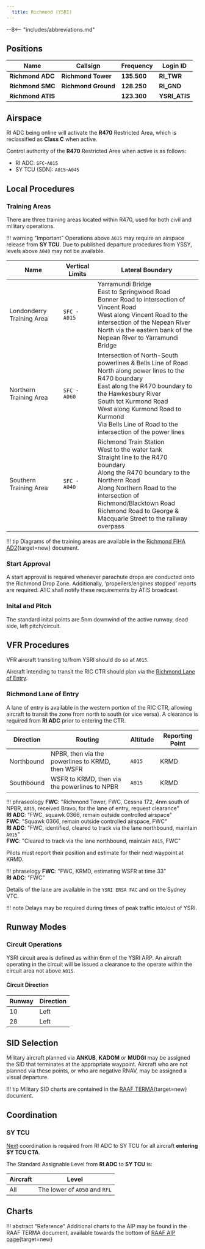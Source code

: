 ```yaml
---
  title: Richmond (YSRI)
---
```


--8<-- "includes/abbreviations.md"

## Positions

| Name               | Callsign       | Frequency        | Login ID              |
| ------------------ | -------------- | ---------------- | --------------------------------------|
| **Richmond ADC**    | **Richmond Tower**  | **135.500**         | **RI_TWR**        |
| **Richmond SMC**    | **Richmond Ground**  | **128.250**      | **RI_GND**        |
| **Richmond ATIS**    |   | **123.300**         | **YSRI_ATIS**       |

## Airspace
RI ADC being online will activate the **R470** Restricted Area, which is reclassified as **Class C** when active.

Control authority of the **R470** Restricted Area when active is as follows:

- RI ADC: `SFC`-`A015`
- SY TCU (SDN): `A015`-`A045`

## Local Procedures
### Training Areas
There are three training areas located within R470, used for both civil and military operations.

!!! warning "Important"
    Operations above `A015` may require an airspace release from **SY TCU**. Due to published departure procedures from YSSY, levels above `A040` may not be available.

| Name | Vertical Limits | Lateral Boundary |
| ---- | --------------- | --- |
| Londonderry Training Area | `SFC - A015` | Yarramundi Bridge<br>East to Springwood Road<br>Bonner Road to intersection of Vincent Road<br>West along Vincent Road to the intersection of the Nepean River<br>North via the eastern bank of the Nepean River to Yarramundi Bridge |
| Northern Training Area | `SFC - A060` | Intersection of North-South powerlines & Bells Line of Road<br>North along power lines to the R470 boundary<br>East along the R470 boundary to the Hawkesbury River<br>South tot Kurmond Road<br>West along Kurmond Road to Kurmond<br>Via Bells Line of Road to the intersection of the power lines |
| Southern Training Area | `SFC - A040` | Richmond Train Station<br>West to the water tank<br>Straight line to the R470 boundary<br>Along the R470 boundary to the Northern Road<br>Along Northern Road to the intersection of Richmond/Blacktown Road<br>Richmond Road to George & Macquarie Street to the railway overpass |

!!! tip
    Diagrams of the training areas are available in the [Richmond FIHA AD2](https://ais-af.airforce.gov.au/){target=new} document.

### Start Approval
A start approval is required whenever parachute drops are conducted onto the Richmond Drop Zone. Additionally, ‘propellers/engines stopped’ reports are required. ATC shall notify these requirements by ATIS broadcast.

### Inital and Pitch
The standard inital points are 5nm downwind of the active runway, dead side, left pitch/circuit.

## VFR Procedures
VFR aircraft transiting to/from YSRI should do so at `A015`.

Aircraft intending to transit the RIC CTR should plan via the [Richmond Lane of Entry](#richmond-lane-of-entry).

### Richmond Lane of Entry
A lane of entry is available in the western portion of the RIC CTR, allowing aircraft to transit the zone from north to south (or vice versa). A clearance is required from **RI ADC** prior to entering the CTR.

| Direction | Routing | Altitude | Reporting Point |
| --- | --- | --- | --- |
| Northbound | NPBR, then via the powerlines to KRMD, then WSFR | `A015` | KRMD |
| Southbound | WSFR to KRMD, then via the powerlines to NPBR | `A015` | KRMD |

!!! phraseology
    **FWC**: "Richmond Tower, FWC, Cessna 172, 4nm south of NPBR, `A015`, received Bravo, for the lane of entry, request clearance"  
    **RI ADC**: "FWC, squawk 0366, remain outside controlled airspace"  
    **FWC**: "Squawk 0366, remain outside controlled airspace, FWC"  
    **RI ADC**: "FWC, identified, cleared to track via the lane northbound, maintain `A015`"  
    **FWC**: "Cleared to track via the lane northbound, maintain `A015`, FWC"  

Pilots must report their position and estimate for their next waypoint at KRMD.

!!! phraselogy
    **FWC**: "FWC, KRMD, estimating WSFR at time 33"  
    **RI ADC**: "FWC"

Details of the lane are available in the `YSRI ERSA FAC` and on the Sydney VTC.

!!! note
    Delays may be required during times of peak traffic into/out of YSRI.

## Runway Modes
### Circuit Operations
YSRI circuit area is defined as within 6nm of the YSRI ARP. An aircraft operating in the circuit will be issued a clearance to the operate within the circuit area not above `A015`.

#### Circuit Direction
| Runway | Direction |
| ------ | ----------|
| 10     | Left  |
| 28     | Left |

## SID Selection
Military aircraft planned via **ANKUB**, **KADOM** or **MUDGI** may be assigned the SID that terminates at the appropriate waypoint. Aircraft who are not planned via these points, or who are negative RNAV, may be assigned a visual departure.

!!! tip
    Military SID charts are contained in the [RAAF TERMA](https://ais-af.airforce.gov.au/){target=new} document.

## Coordination
### SY TCU
[Next](../../controller-skills/coordination.md#next) coordination is required from RI ADC to SY TCU for all aircraft **entering SY TCU CTA**.

The Standard Assignable Level from **RI ADC** to **SY TCU** is:  

| Aircraft | Level |
| -------- | ----- |
| All | The lower of `A050` and `RFL` |

## Charts
!!! abstract "Reference"
    Additional charts to the AIP may be found in the RAAF TERMA document, available towards the bottom of [RAAF AIP page](https://ais-af.airforce.gov.au/australian-aip){target=new}